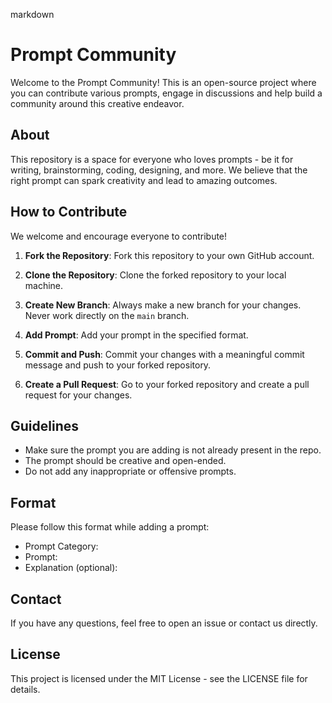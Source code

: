 markdown
# Prompt Community

Welcome to the Prompt Community! This is an open-source project where you can contribute various prompts, engage in discussions and help build a community around this creative endeavor. 

## About

This repository is a space for everyone who loves prompts - be it for writing, brainstorming, coding, designing, and more. We believe that the right prompt can spark creativity and lead to amazing outcomes. 

## How to Contribute

We welcome and encourage everyone to contribute! 

1. **Fork the Repository**: Fork this repository to your own GitHub account.

2. **Clone the Repository**: Clone the forked repository to your local machine.

3. **Create New Branch**: Always make a new branch for your changes. Never work directly on the `main` branch.

4. **Add Prompt**: Add your prompt in the specified format.

5. **Commit and Push**: Commit your changes with a meaningful commit message and push to your forked repository.

6. **Create a Pull Request**: Go to your forked repository and create a pull request for your changes.

## Guidelines

- Make sure the prompt you are adding is not already present in the repo.
- The prompt should be creative and open-ended.
- Do not add any inappropriate or offensive prompts.

## Format 

Please follow this format while adding a prompt:

- Prompt Category: 
- Prompt:
- Explanation (optional):

## Contact

If you have any questions, feel free to open an issue or contact us directly.

## License

This project is licensed under the MIT License - see the LICENSE file for details.
